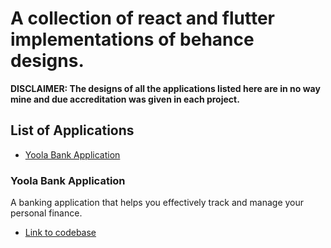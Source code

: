 # A collection of react and flutter implementations of behance designs.

**DISCLAIMER: The designs of all the applications listed here are in no way mine and due accreditation was given in each project.**

## List of Applications
- [Yoola Bank Application](#yoola-bank-application)


### Yoola Bank Application
A banking application that helps you effectively track and manage your personal finance.

- [Link to codebase](https://github.com/Josh-Ay/yoola-bank-app)
